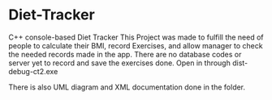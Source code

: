 # Diet-Tracker
C++ console-based Diet Tracker
This Project was made to fulfill the need of people to calculate their BMI, record Exercises, and allow manager to check the needed records made in the app.
There are no database codes or server yet to record and save the exercises done.
Open in through dist-debug-ct2.exe

There is also UML diagram and XML documentation done in the folder.
